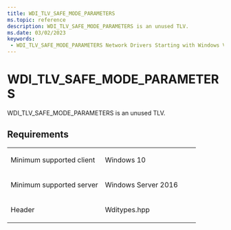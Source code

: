 ```yaml
---
title: WDI_TLV_SAFE_MODE_PARAMETERS
ms.topic: reference
description: WDI_TLV_SAFE_MODE_PARAMETERS is an unused TLV.
ms.date: 03/02/2023
keywords:
 - WDI_TLV_SAFE_MODE_PARAMETERS Network Drivers Starting with Windows Vista
---
```


# WDI\_TLV\_SAFE\_MODE\_PARAMETERS


WDI\_TLV\_SAFE\_MODE\_PARAMETERS is an unused TLV.

## Requirements

<table>
<colgroup>
<col width="50%" />
<col width="50%" />
</colgroup>
<tbody>
<tr class="odd">
<td><p>Minimum supported client</p></td>
<td><p>Windows 10</p></td>
</tr>
<tr class="even">
<td><p>Minimum supported server</p></td>
<td><p>Windows Server 2016</p></td>
</tr>
<tr class="odd">
<td><p>Header</p></td>
<td>Wditypes.hpp</td>
</tr>
</tbody>
</table>

 

 




